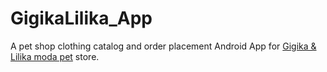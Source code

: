 # GigikaLilika_App

A pet shop clothing catalog and order placement Android App for [Gigika & Lilika moda pet](https://www.facebook.com/gigikalilikamodapet) store.
